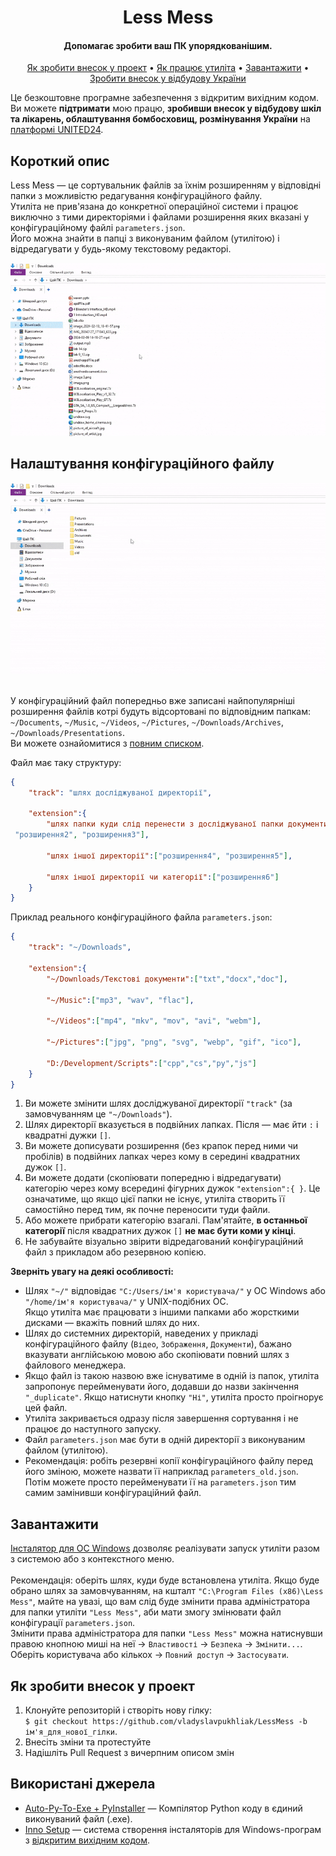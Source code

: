 <div align="center">
<h1>Less Mess</h1>
<h4>Допомагає зробити ваш ПК упорядкованішим.</h4>

<a href="#як-зробити-внесок-у-проект">Як зробити внесок у проект</a> • 
<a href="#короткий-опис">Як працює утиліта</a> • 
<a href="#завантажити">Завантажити</a> • 
<a href="https://u24.gov.ua">Зробити внесок у відбудову України</a>
</div>
<!-- 
<p align="center">
    <a href="https://github.com/vladyslavpukhliak/LessMess/releases/download/v1.0.0/LessMessInstaller.exe">
        <img src="https://img.shields.io/github/downloads/vladyslavpukhliak/lessmess/total.svg">
    </a>
</p> -->

Це безкоштовне програмне забезпечення з відкритим вихідним кодом.  
Ви можете **підтримати** мою працю, **зробивши внесок у відбудову шкіл та лікарень, облаштування бомбосховищ, розмінування України** на <a href="https://u24.gov.ua">платформі UNITED24</a>.

## Короткий опис
Less Mess — це сортувальник файлів за їхнім розширенням у відповідні папки з можливістю редагування конфігураційного файлу.  
Утиліта не прив'язана до конкретної операційної системи і працює виключно з тими директоріями і файлами розширення яких вказані у конфігураційному файлі `parameters.json`.  
Його можна знайти в папці з виконуваним файлом (утилітою) і відредагувати у будь-якому текстовому редакторі.

<div align="center">
    <img src="https://github.com/vladyslavpukhliak/LessMess/blob/main/Icons/lessmess.gif" alt="Screenshot" width="600"/>
</div>

## Налаштування конфігураційного файлу
<div align="center">
    <img src="https://github.com/vladyslavpukhliak/LessMess/blob/main/Icons/edit_config.gif" alt="How to edit config" width="600"/>
</div>
<br>

У конфігураційний файл попередньо вже записані найпопулярніші розширення файлів котрі будуть відсортовані по відповідним папкам: 
`~/Documents`, `~/Music`, `~/Videos`, `~/Pictures`, `~/Downloads/Archives`, `~/Downloads/Presentations`.  
Ви можете ознайомитися з <a href="https://github.com/vladyslavpukhliak/LessMess/blob/main/parameters.json">повним списком</a>.

Файл має таку структуру:

```json
{
    "track": "шлях досліджуваної директорії",

    "extension":{
        "шлях папки куди слід перенести з досліджуваної папки документи таких розширень":["розширення1",
 "розширення2", "розширення3"],
        
        "шлях іншої директорії":["розширення4", "розширення5"],
        
        "шлях іншої директорії чи категорії":["розширення6"]
    }
}
```

Приклад реального конфігураційного файла `parameters.json`:

```json
{
    "track": "~/Downloads",

    "extension":{
        "~/Downloads/Текстові документи":["txt","docx","doc"],
        
        "~/Music":["mp3", "wav", "flac"],

        "~/Videos":["mp4", "mkv", "mov", "avi", "webm"],
        
        "~/Pictures":["jpg", "png", "svg", "webp", "gif", "ico"],

        "D:/Development/Scripts":["cpp","cs","py","js"]
    }
}
```

1. Ви можете змінити шлях досліджуваної директорії `"track"` (за замовчуванням це `"~/Downloads"`).  
2. Шлях директорії вказується в подвійних лапках. Після — має йти `:` і квадратні дужки `[]`.  
3. Ви можете дописувати розширення (без крапок перед ними чи пробілів) в подвійних лапках через кому в середині квадратних дужок `[]`.  
4. Ви можете додати (скопіювати попередню і відредагувати) категорію через кому всередині фігурних дужок `"extension":{ }`. Це означатиме, що якщо цієї папки не існує, утиліта створить її самостійно перед тим, як почне переносити туди файли.  
5. Або можете прибрати категорію взагалі. Пам'ятайте, **в останньої категорії** після квадратних дужок `[]` **не має бути коми у кінці**.  
6. Не забувайте візуально звірити відредагований конфігураційний файл з прикладом або резервною копією.  

**Зверніть увагу на деякі особливості:**
+ Шлях `"~/"` відповідає `"C:/Users/ім'я користувача/"` у ОС Windows або `"/home/ім'я користувача/"` у UNIX-подібних ОС.  
Якщо утиліта має працювати з іншими папками або жорсткими дисками — вкажіть повний шлях до них.  
+ Шлях до системних директорій, наведених у прикладі конфігураційного файлу (`Відео`, `Зображення`, `Документи`), бажано вказувати англійською мовою або скопіювати повний шлях з файлового менеджера.
+ Якщо файл із такою назвою вже існуватиме в одній із папок, утиліта запропонує перейменувати його, додавши до назви закінчення `"_duplicate"`. Якщо натиснути кнопку `"Ні"`, утиліта просто проігнорує цей файл.
+ Утиліта закривається одразу після завершення сортування і не працює до наступного запуску.
+ Файл `parameters.json` має бути в одній директорії з виконуваним файлом (утилітою).
+ Рекомендація: робіть резервні копії конфігураційного файлу перед його зміною, можете назвати її наприклад `parameters_old.json`. Потім можете просто перейменувати її на `parameters.json` тим самим замінивши конфігураційний файл.

## Завантажити
<a href="https://github.com/vladyslavpukhliak/LessMess/releases/download/v1.0.0/LessMessInstaller.exe">Інсталятор для ОС Windows</a> дозволяє реалізувати запуск утиліти разом з системою або з контекстного меню.
<br><br>
Рекомендація: оберіть шлях, куди буде встановлена утиліта. Якщо буде обрано шлях за замовчуванням, на кшталт `"C:\Program Files (x86)\Less Mess"`, майте на увазі, що вам слід буде змінити права адміністратора для папки утиліти `"Less Mess"`, аби мати змогу змінювати файл конфігурації `parameters.json`.  
Змінити права адміністратора для папки `"Less Mess"` можна натиснувши правою кнопною миші на неї → `Властивості` → `Безпека` → `Змінити...`. Оберіть користувача або кількох → `Повний доступ` → `Застосувати`.

## Як зробити внесок у проект

1. Клонуйте репозиторій і створіть нову гілку:  
`$ git checkout https://github.com/vladyslavpukhliak/LessMess -b ім'я_для_нової_гілки`.  
2. Внесіть зміни та протестуйте  
3. Надішліть Pull Request з вичерпним описом змін

## Використані джерела

- [Auto-Py-To-Exe + PyInstaller](https://pypi.org/project/auto-py-to-exe/) — Компілятор Python коду в єдиний виконуваний файл (.exe).
- [Inno Setup](https://jrsoftware.org/isinfo.php) — система створення інсталяторів для Windows-програм з [відкритим вихідним кодом](https://github.com/jrsoftware/issrc).
